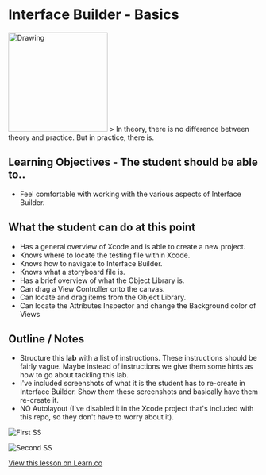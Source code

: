 # Interface Builder - Basics

<img src="http://mlb.mlb.com/mlb/images/players/head_shot/110925.jpg" alt="Drawing" style="width: 200px;"/>  
> In theory, there is no difference between theory and practice. But in practice, there is.

## Learning Objectives - The student should be able to..

* Feel comfortable with working with the various aspects of Interface Builder.

## What the student can do at this point 

* Has a general overview of Xcode and is able to create a new project.
* Knows where to locate the testing file within Xcode.
* Knows how to navigate to Interface Builder.
* Knows what a storyboard file is.
* Has a brief overview of what the Object Library is.
* Can drag a View Controller onto the canvas.
* Can locate and drag items from the Object Library.
* Can locate the Attributes Inspector and change the Background color of Views

## Outline / Notes

*  Structure this **lab** with a list of instructions. These instructions should be fairly vague. Maybe instead of instructions we give them some hints as how to go about tackling this lab.
* I've included screenshots of what it is the student has to re-create in Interface Builder. Show them these screenshots and basically have them re-create it.
* NO Autolayout (I've disabled it in the Xcode project that's included with this repo, so they don't have to worry about it).

![First SS](http://i.imgur.com/PdO6gU6.png)

![Second SS](http://i.imgur.com/M2o9H9m.png)

<a href='https://learn.co/lessons/InterfaceBuilderLab' data-visibility='hidden'>View this lesson on Learn.co</a>

